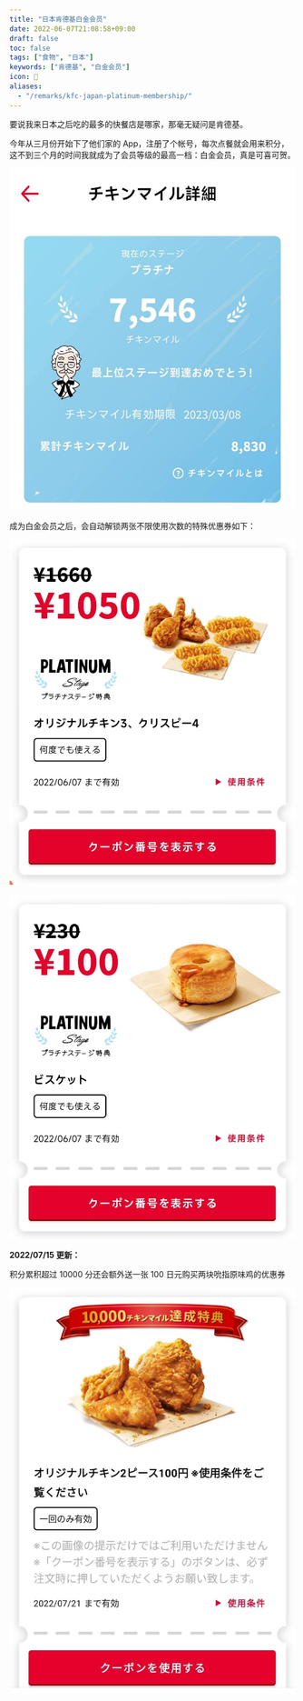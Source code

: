 ```yaml
---
title: "日本肯德基白金会员"
date: 2022-06-07T21:08:58+09:00
draft: false
toc: false
tags: ["食物", "日本"]
keywords: ["肯德基", "白金会员"]
icon: 🍗
aliases:
  - "/remarks/kfc-japan-platinum-membership/"
---
```


要说我来日本之后吃的最多的快餐店是哪家，那毫无疑问是肯德基。

今年从三月份开始下了他们家的 App，注册了个帐号，每次点餐就会用来积分，这不到三个月的时间我就成为了会员等级的最高一档：白金会员，真是可喜可贺。

![日本肯德基白金会员](featured_kfc_jp_platinum_membership.jpg)

<!--more-->

成为白金会员之后，会自动解锁两张不限使用次数的特殊优惠券如下：

![吮指原味鸡x3 + 松脆鸡肉x4](kfc_jp_special_coupon_01.jpg)

![一百日元一个松饼](kfc_jp_special_coupon_02.jpg)

**2022/07/15 更新：**

积分累积超过 10000 分还会额外送一张 100 日元购买两块吮指原味鸡的优惠券

![100日元=吮指原味鸡x2](kfc_jp_special_coupon_03.jpg)
